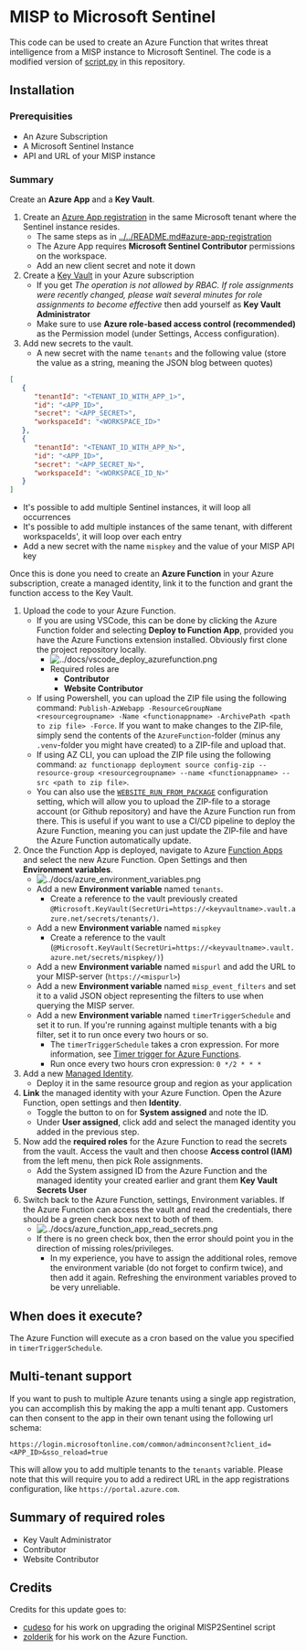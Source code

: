 # MISP to Microsoft Sentinel

This code can be used to create an Azure Function that writes threat intelligence from a MISP instance to Microsoft Sentinel. The code is a modified version of [script.py](https://github.com/cudeso/misp2sentinel/blob/main/script.py) in this repository.

## Installation

### Prerequisities
- An Azure Subscription 
- A Microsoft Sentinel Instance
- API and URL of your MISP instance

### Summary

Create an **Azure App** and a **Key Vault**.

1. Create an [Azure App registration](https://portal.azure.com/#view/Microsoft_AAD_RegisteredApps/ApplicationsListBlade) in the same Microsoft tenant where the Sentinel instance resides. 
   * The same steps as in [../../README.md#azure-app-registration](../README.md#azure-app-registration)
   * The Azure App requires **Microsoft Sentinel Contributor** permissions on the workspace.
   * Add an new client secret and note it down
2. Create a [Key Vault](https://portal.azure.com/#browse/Microsoft.KeyVault%2Fvaults) in your Azure subscription
   * If you get *The operation is not allowed by RBAC. If role assignments were recently changed, please wait several minutes for role assignments to become effective* then add yourself as **Key Vault Administrator**
   * Make sure to use **Azure role-based access control (recommended)** as the Permission model (under Settings, Access configuration).
3. Add new secrets to the vault.
   * A new secret with the name `tenants` and the following value (store the value as a string, meaning the JSON blog between quotes)

```json
[
   { 
      "tenantId": "<TENANT_ID_WITH_APP_1>",
      "id": "<APP_ID>",
      "secret": "<APP_SECRET>",
      "workspaceId": "<WORKSPACE_ID>"
   },
   {
      "tenantId": "<TENANT_ID_WITH_APP_N>",
      "id": "<APP_ID>",
      "secret": "<APP_SECRET_N>",
      "workspaceId": "<WORKSPACE_ID_N>"
   }
]
```


   * It's possible to add multiple Sentinel instances, it will loop all occurrences
   * It's possible to add multiple instances of the same tenant, with different workspaceIds', it will loop over each entry
   * Add a new secret with the name `mispkey` and the value of your MISP API key

Once this is done you need to create an **Azure Function** in your Azure subscription, create a managed identity, link it to the function and grant the function access to the Key Vault.

1. Upload the code to your Azure Function. 
   * If you are using VSCode, this can be done by clicking the Azure Function folder and selecting **Deploy to Function App**, provided you have the Azure Functions extension installed. Obviously first clone the project repository locally.
     * ![../docs/vscode_deploy_azurefunction.png](../docs/vscode_deploy_azurefunction.png)
     * Required roles are
       * **Contributor**
       * **Website Contributor**
   * If using Powershell, you can upload the ZIP file using the following command: `Publish-AzWebapp -ResourceGroupName <resourcegroupname> -Name <functionappname> -ArchivePath <path to zip file> -Force`. If you want to make changes to the ZIP-file, simply send the contents of the `AzureFunction`-folder (minus any `.venv`-folder you might have created) to a ZIP-file and upload that.
   * If using AZ CLI, you can upload the ZIP file using the following command: `az functionapp deployment source config-zip --resource-group <resourcegroupname> --name <functionappname> --src <path to zip file>`.
   * You can also use the [`WEBSITE_RUN_FROM_PACKAGE`](https://learn.microsoft.com/en-us/azure/azure-functions/functions-app-settings#website_run_from_package) configuration setting, which will allow you to upload the ZIP-file to a storage account (or Github repository) and have the Azure Function run from there. This is useful if you want to use a CI/CD pipeline to deploy the Azure Function, meaning you can just update the ZIP-file and have the Azure Function automatically update.
2. Once the Function App is deployed, navigate to Azure [Function Apps](https://portal.azure.com/#browse/Microsoft.Web%2Fsites/kind/functionapp) and select the new Azure Function. Open Settings and then **Environment variables**.
   * ![../docs/azure_environment_variables.png](../docs/azure_environment_variables.png)
   * Add a new **Environment variable** named `tenants`. 
     * Create a reference to the vault previously created `@Microsoft.KeyVault(SecretUri=https://<keyvaultname>.vault.azure.net/secrets/tenants/)`.
   * Add a new **Environment variable** named `mispkey`
     * Create a reference to the vault (`@Microsoft.KeyVault(SecretUri=https://<keyvaultname>.vault.azure.net/secrets/mispkey/)`)
   * Add a new **Environment variable** named `mispurl` and add the URL to your MISP-server (`https://<mispurl>`)
   * Add a new **Environment variable** named `misp_event_filters` and set it to a valid JSON object representing the filters to use when querying the MISP server.
   * Add a new **Environment variable** named `timerTriggerSchedule` and set it to run. If you're running against multiple tenants with a big filter, set it to run once every two hours or so. 
     * The `timerTriggerSchedule` takes a cron expression. For more information, see [Timer trigger for Azure Functions](https://learn.microsoft.com/en-us/azure/azure-functions/functions-bindings-timer?tabs=python-v2%2Cin-process&pivots=programming-language-python).
     * Run once every two hours cron expression: `0 */2 * * *`
3. Add a new [Managed Identity](https://portal.azure.com/#browse/Microsoft.ManagedIdentity%2FuserAssignedIdentities).
   * Deploy it in the same resource group and region as your application
4. **Link** the managed identity with your Azure Function. Open the Azure Function, open settings and then **Identity**.
   * Toggle the button to on for **System assigned** and note the ID.
   * Under **User assigned**, click add and select the managed identity you added in the previous step.
5. Now add the **required roles** for the Azure Function to read the secrets from the vault. Access the vault and then choose **Access control (IAM)** from the left menu, then pick Role assignments.
   * Add the System assigned ID from the Azure Function and the managed identity your created earlier and grant them **Key Vault Secrets User**
6. Switch back to the Azure Function, settings, Environment variables. If the Azure Function can access the vault and read the credentials, there should be a green check box next to both of them.
   * ![../docs/azure_function_app_read_secrets.png](../docs/azure_function_app_read_secrets.png)
   * If there is no green check box, then the error should point you in the direction of missing roles/privileges.
     * In my experience, you have to assign the additional roles, remove the environment variable (do not forget to confirm twice), and then add it again. Refreshing the environment variables proved to be very unreliable.

## When does it execute?

The Azure Function will execute as a cron based on the value you specified in `timerTriggerSchedule`.

## Multi-tenant support

If you want to push to multiple Azure tenants using a single app registration, you can accomplish this by making the app a multi tenant app. Customers can then consent to the app in their own tenant using the following url schema: 
 
`https://login.microsoftonline.com/common/adminconsent?client_id=<APP_ID>&sso_reload=true` 
 
This will allow you to add multiple tenants to the `tenants` variable. 
Please note that this will require you to add a redirect URL in the app registrations configuration, like `https://portal.azure.com`.


## Summary of required roles

- Key Vault Administrator
- Contributor
- Website Contributor

## Credits

Credits for this update goes to:

* [cudeso](https://github.com/cudeso/misp2sentinel) for his work on upgrading the original MISP2Sentinel script
* [zolderik](https://github.com/zolderio/misp-to-sentinel/tree/main) for his work on the Azure Function. 
